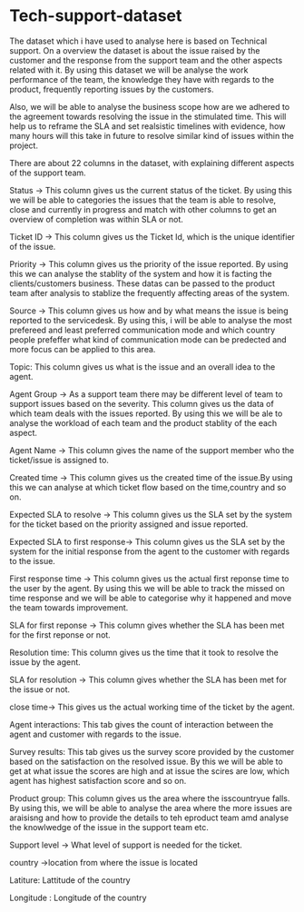 # Tech-support-dataset

The dataset which i have used to analyse here is based on Technical support. On a overview the dataset is about the issue raised by the customer and the response from the support team and the other aspects related with it. By using this dataset we will be analyse the work performance of the team, the knowledge they have with regards to the product, frequently reporting issues by the customers. 

Also, we will be able to analyse the business scope how are we adhered to the agreement towards resolving the issue in the stimulated time. This will help us to reframe the SLA and set realsistic timelines with evidence, how many hours will this take in future to resolve similar kind of issues within the project.

There are about 22 columns in the dataset, with explaining different aspects of the support team.

Status -> This column gives us the current status of the ticket. By using this we will be able to categories the issues that the team is able to resolve, close and currently in progress and match with other columns to get an overview of completion was within SLA or not.

Ticket ID -> This column gives us the Ticket Id, which is the unique identifier of the issue.

Priority -> This column gives us the priority of the issue reported. By using this we can analyse the stablity of the system and how it is facting the clients/customers business. These datas can be passed to the product team after analysis to stablize the frequently affecting areas of the system.

Source -> This column gives us how and by what means the issue is being reported to the servicedesk. By using this, i will be able to analyse the most prefereed and least preferred communication mode and which country people prefeffer what kind of communication mode can be predected and more focus can be applied to this area.

Topic: This column gives us what is the issue and an overall idea to the agent.

Agent Group -> As a support team there may be different level of team to support issues based on the severity. This column gives us the data of which team deals with the issues reported. By using this we will be ale to analyse the workload of each team and the product stablity of the each aspect.

Agent Name -> This column gives the name of the support member who the ticket/issue is assigned to.

Created time -> This column gives us the created time of the issue.By using this we can analyse at which ticket flow based on the time,country and so on.

Expected SLA to resolve -> This column gives us the SLA set by the system for the ticket based on the priority assigned and issue reported.

Expected SLA to first response-> This column gives us the SLA set by the system for the initial response from the agent to the customer with regards to the issue.

First response time -> This column gives us the actual first reponse time to the user by the agent. By using this we will be able to track the missed on time response and we will be able to categorise why it happened and move the team towards improvement.

SLA for first reponse -> This column gives whether the SLA has been met for the first reponse or not.

Resolution time: This column gives us the time that it took to resolve the issue by the agent.

SLA for resolution -> This column gives whether the SLA has been met for the issue or not.

close time-> This gives us the actual working time of the ticket by the agent.

Agent interactions: This tab gives the count of interaction between the agent and customer with regards to the issue.

Survey results: This tab gives us the survey score provided by the customer based on the satisfaction on the resolved issue. By this we will be able to get at what issue the scores are high and at issue the scires are low, which agent has highest satisfaction score and so on.

Product group: This column gives us the area where the isscountryue falls. By using this, we will be able to analyse the area where the more issues are araisisng and how to provide the details to teh eproduct team amd analyse the knowlwedge of the issue in the support team etc.

Support level -> What level of support is needed for the ticket.

country ->location from where the issue is located

Latiture: Lattitude of the country

Longitude : Longitude of the country
